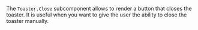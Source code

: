 The `Toaster.Close` subcomponent allows to render a button that closes the toaster. It is useful when you want to give the user the ability to close the toaster manually.
